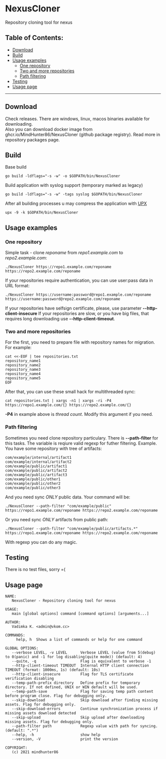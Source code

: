 # NexusCloner
Repository cloning tool for nexus

## Table of Contents:
- [Download](#download)
- [Build](#build)
- [Usage examples](#usage-examples)
   - [One repository](#one-repository)
   - [Two and more repositories](#two-and-more-repositories)
   - [Path filtering](#path-filtering)
- [Testing](#testing)
- [Usage page](#usage-page)

----

## Download
Check releases. There are windows, linux, macos binaries available for downloading.  
Also you can download docker image from ghcr.io/MindHunter86/NexusCloner (github package registry). Read more in repository packages page.

## Build
Base build
```
go build -ldflags="-s -w" -o $GOPATH/bin/NexusCloner
```

Build application with syslog support (temporary marked as legacy)
```
go build -ldflags="-s -w" -tags syslog $GOPATH/bin/NexusCloner
```

After all building processes u may compress the application with [UPX](https://upx.github.io/)
```
upx -9 -k $GOPATH/bin/NexusCloner
```

## Usage examples
### One repository
Simple task - clone *reponame* from *repo1.example.com* to *repo2.example.com*:
```
./NexusCloner https://repo1.example.com/reponame https://repo2.example.com/reponame
```

If your repositories require authentication, you can use user:pass data in URL format:
```
./NexusCloner https://username:password@repo1.example.com/reponame https://username:password@repo2.example.com/reponame
```

If your repositories have selfsign certificate, please, use parameter **--http-client-insecure**
If your repositories are slow, or you have big files, that requires long downloading use **--http-client-timeout**.


### Two and more repositories
For the first, you need to prepare file with repository names for migration.
For example:
```
cat <<-EOF | tee repositories.txt
repository_name1
repository_name2
repository_name3
repository_name4
repository_name5
EOF
```

After that, you can use these small hack for multithreaded sync:
```
cat repositories.txt | xargs -n1 | xargs -ri -P4 https://repo1.example.com/{} https://repo2.example.com/{}
```
**-P4** in example above is *thread count*. Modify this argument if you need.


### Path filtering
Sometimes you need clone repository particulary. There is **--path-filter** for this tasks. The variable is reqiure valid regexp for futher filtering.
Example. You have some repository with tree of artifacts:
```
com/example/internal/artifact1
com/example/internal/artifact2
com/example/public/artifact1
com/example/public/artifact2
com/example/public/artifact3
com/example/public/other1
com/example/public/other2
com/example/public/other3
```

And you need sync *ONLY* public data. Your command will be:
```
./NexusCloner --path-filter "com/example/public" https://repo1.example.com/reponame https://repo2.example.com/reponame
```

Or you need sync *ONLY* artifacts from public path:
```
./NexusCloner --path-filter "com/example/public/artifacts.*" https://repo1.example.com/reponame https://repo2.example.com/reponame
```

With regexp you can do any magic.


## Testing
There is no test files, sorry =(

## Usage page

```
NAME:
   NexusCloner - Repository cloning tool for nexus

USAGE:
   main [global options] command [command options] [arguments...]

AUTHOR:
   Vadimka K. <admin@vkom.cc>

COMMANDS:
     help, h  Shows a list of commands or help for one command

GLOBAL OPTIONS:
   --verbose LEVEL, -v LEVEL      Verbose LEVEL (value from 5(debug) to 0(panic) and -1 for log disabling(quite mode)) (default: 4)
   --quite, -q                    Flag is equivalent to verbose -1
   --http-client-timeout TIMEOUT  Internal HTTP client connection TIMEOUT (format: 1000ms, 1s) (default: 10s)
   --http-client-insecure         Flag for TLS certificate verification disabling
   --temp-path-prefix directory   Define prefix for temporary directory. If not defined, UNIX or WIN default will be used.
   --temp-path-save               Flag for saving temp path content before program close. Flag for debugging only.
   --skip-download                Skip download after finding missing assets. Flag for debugging only.
   --skip-download-errors         Continue synchronization process if missing assets download detected
   --skip-upload                  Skip upload after downloading missing assets. Flag for debugging only.
   --path-filter path             Regexp value with path for syncing. (default: ".*")
   --help, -h                     show help
   --version, -V                  print the version

COPYRIGHT:
   (c) 2021 mindhunter86
```

